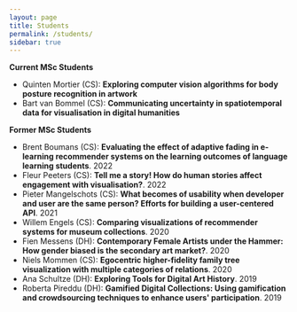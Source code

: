 ```yaml
---
layout: page
title: Students
permalink: /students/
sidebar: true
---
```


**Current MSc Students**

  - Quinten Mortier (CS): **Exploring computer vision algorithms for body posture recognition in artwork**
  - Bart van Bommel (CS): **Communicating uncertainty in spatiotemporal data for visualisation in digital humanities**

**Former MSc Students**

  - Brent Boumans (CS): **Evaluating the effect of adaptive fading in e-learning recommender systems on the learning outcomes of language learning students**. 2022
  - Fleur Peeters (CS): **Tell me a story! How do human stories affect engagement with visualisation?**. 2022
  - Pieter Mangelschots (CS): **What becomes of usability when developer and user are the same person? Efforts for building a user-centered API**. 2021
  - Willem Engels (CS): **Comparing visualizations of recommender systems for museum collections**. 2020
  - Fien Messens (DH): **Contemporary Female Artists under the Hammer: How gender biased is the secondary art market?**. 2020
  - Niels Mommen (CS): **Egocentric higher-fidelity family tree visualization with multiple categories of relations**. 2020
  - Ana Schultze (DH): **Exploring Tools for Digital Art History**. 2019
  - Roberta Pireddu (DH): **Gamified Digital Collections: Using gamification and crowdsourcing techniques to enhance users' participation**. 2019
